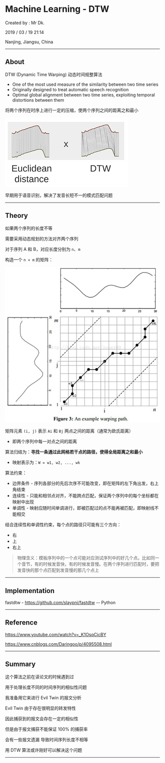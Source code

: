 # Machine Learning - DTW

Created by : Mr Dk.

2019 / 03 / 19 21:14

Nanjing, Jiangsu, China

---

## About

DTW (Dynamic Time Warping) 动态时间规整算法

* One of the most used measure of the similarity between two time series
* Originally designed to treat automatic speech recognition
* Optimal global alignment between two time series, exploiting temporal distortions between them

将两个序列在时序上进行一定的压缩，使两个序列之间的距离之和最小

![dtw](../img/dtw.png)

早期用于语音识别，解决了发音长短不一的模式匹配问题

---

## Theory

如果两个序列的长度不等

需要采用动态规划的方法对齐两个序列

对于序列 A 和 B，对应长度分别为 `n`、`m`

构造一个 `n × m` 的矩阵：

![dtw-matrix](../img/dtw-matrix.png)

矩阵元素 `(i, j)` 表示 `Ai` 和 `Bj` 两点之间的距离（通常为欧氏距离）

* 即两个序列中每一对点之间的距离

算法归结为：__寻找一条通过此网格若干点的路径，使得全局距离之和最小__

* 映射表示为：`W = w1, w2, ..., wk`

算法约束：

* 边界条件 - 序列各部分的先后次序不可能改变，即在矩阵的左下角出发，右上角结束
* 连续性 - 只能和相邻点对齐，不能跨点匹配，保证两个序列中的每个坐标都在映射中出现
* 单调性 - 映射应随时间单调进行，即被匹配过的点不能再被匹配，即映射线不能相交

结合连续性和单调性约束，每个点的路径只可能有三个方向：

* 右
* 上
* 右上

> 物理含义：模板序列中的一个点可能对应测试序列中的好几个点。比如同一个音节，有的时候发音快，有的时候发音慢。在两个序列进行匹配时，要把发音快的那个点匹配到发音慢的那几个点上

---

## Implementation

fastdtw - https://github.com/slaypni/fastdtw -- Python

---

## Reference

https://www.youtube.com/watch?v=_K1OsqCicBY

https://www.cnblogs.com/Daringoo/p/4095508.html

---

## Summary

这个算法之前在读论文的时候遇到过

用于处理长度不同的时间序列的相似性问题

我准备用它来进行 Evil Twin 的报文分析

Evil Twin 由于存在很明显的转发特性

因此捕获到的报文会存在一定的相似性

但是由于报文捕获不能保证 100% 的捕获率

会有一些报文遗漏 导致时间序列长度不相等

用 DTW 算法或许刚好可以解决这个问题

---

